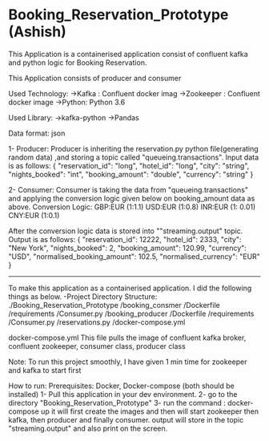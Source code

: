 # Booking_Reservation_Prototype  (Ashish)

This Application is a containerised application consist of confluent kafka and python logic for Booking Reservation.

This Application consists of producer and consumer 

Used Technology:
->Kafka : Confluent docker imag
->Zookeeper : Confluent docker image
->Python: Python 3.6

Used Library:
->kafka-python
->Pandas

Data format: json

1- Producer: Producer is inheriting the reservation.py python file(generating random data) ,and storing a topic called "queueing.transactions".
 Input data is as follows:
 {
 "reservation_id": "long",
 "hotel_id": "long",
 "city": "string",
 "nights_booked": "int",
 "booking_amount": "double",
 "currency": "string"
}

2- Consumer: Consumer is taking the data from "queueing.transactions" and applying the conversion logic given below on booking_amount data as above.
  Conversion Logic: 
  GBP:EUR (1:1.1)
  USD:EUR (1:0.8)
  INR:EUR (1: 0.01)
  CNY:EUR (1:0.1)
  
  After the conversion logic data is stored into ""streaming.output" topic.  Output is as follows:
  {
 "reservation_id": 12222,
 "hotel_id": 2333,
 "city": "New York",
 "nights_booked": 2,
 "booking_amount": 120.99,
 "currency": "USD",
 "normalised_booking_amount": 102.5,
 "normalised_currency": "EUR"
}

------------------------------------------------------------------------------------------------------------
To make this application as a containerised application. I did the following things as below.
-Project Directory Structure:
./Booking_Reservation_Prototype
  /booking_consmer
    /Dockerfile
    /requirements
    /Consumer.py
  /booking_producer
    /Dockerfile
    /requirements
    /Consumer.py
    /reservations.py
 /docker-compose.yml


docker-compose.yml
This file pulls the image of confluent kafka broker, confluent zookeeper, consumer class, producer class  
  
Note: To run this project smoothly, I have given 1 min time for zookeeper and kafka to start first

How to run:
Prerequisites: Docker, Docker-compose (both should be installed)
1- Pull this application in your dev environment. 
2- go to  the directory "Booking_Reservation_Prototype"
3- run the command : docker-compose up
it  will first create the  images and then will start zookeeper then kafka, then producer and finally consumer.
output will store in the topic "streaming.output" and also print on the screen.
